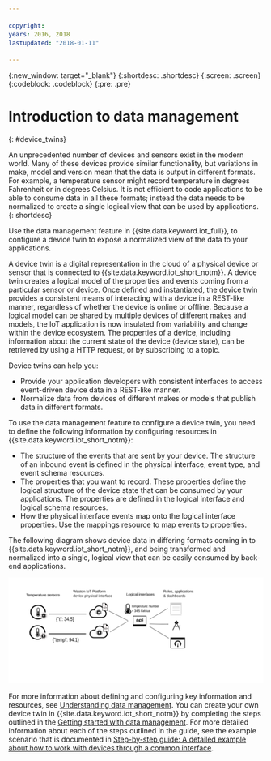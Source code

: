 ```yaml
---

copyright:
years: 2016, 2018
lastupdated: "2018-01-11"

---
```


{:new_window: target="\_blank"}
{:shortdesc: .shortdesc}
{:screen: .screen}
{:codeblock: .codeblock}
{:pre: .pre}

# Introduction to data management
{: #device_twins}

An unprecedented number of devices and sensors exist in the modern world. Many of these devices provide similar functionality, but variations in make, model and version mean that the data is output in different formats. For example, a temperature sensor might record temperature in degrees Fahrenheit or in degrees Celsius. It is not efficient to code applications to be able to consume data in all these formats; instead the data needs to be normalized to create a single logical view that can be used by applications. 
{: shortdesc}

Use the data management feature in {{site.data.keyword.iot_full}}, to configure a device twin to expose a normalized view of the data to your applications.

A device twin is a digital representation in the cloud of a physical device or sensor that is connected to {{site.data.keyword.iot_short_notm}}. A device twin creates a logical model of the properties and events coming from a particular sensor or device. Once defined and instantiated, the device twin provides a consistent means of interacting with a device in a REST-like manner, regardless of whether the device is online or offline. Because a logical model can be shared by multiple devices of different makes and models, the IoT application is now insulated from variability and change within the device ecosystem. The properties of a device, including information about the current state of the device (device state), can be retrieved by using a HTTP request, or by subscribing to a topic.

Device twins can help you:
- Provide your application developers with consistent interfaces to access event-driven device data in a REST-like manner.
- Normalize data from devices of different makes or models that publish data in different formats.

To use the data management feature to configure a device twin, you need to define the following information by configuring resources in {{site.data.keyword.iot_short_notm}}:
- The structure of the events that are sent by your device. The structure of an inbound event is defined in the physical interface, event type, and event schema resources. 
- The properties that you want to record. These properties define the logical structure of the device state that can be consumed by  your applications. The properties are defined in the logical interface and logical schema resources.
- How the physical interface events map onto the logical interface properties. Use the mappings resource to map events to properties.

The following diagram shows device data in differing formats coming in to {{site.data.keyword.iot_short_notm}}, and being transformed and normalized into a single, logical view that can be easily consumed by back-end applications.  

![Overview of managing data in {{site.data.keyword.iot_short_notm}}.](images/ga_im_resources_overview.svg "Overview of managing data in {{site.data.keyword.iot_short_notm}}")

For more information about defining and configuring key information and resources, see [Understanding data management](ga_im_definitions.html). You can create your own device twin in {{site.data.keyword.iot_short_notm}} by completing the steps outlined in the [Getting started with data management](ga_im_example.html). For more detailed information about each of the steps outlined in the guide, see the example scenario that is documented in [Step-by-step guide: A detailed example about how to work with devices through a common interface](ga_im_index_scenario.html#scenario). 
